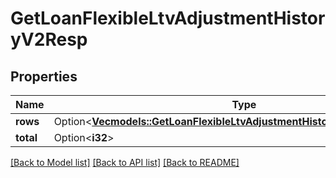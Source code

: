# GetLoanFlexibleLtvAdjustmentHistoryV2Resp

## Properties

Name | Type | Description | Notes
------------ | ------------- | ------------- | -------------
**rows** | Option<[**Vec<models::GetLoanFlexibleLtvAdjustmentHistoryV2RespRowsInner>**](GetLoanFlexibleLtvAdjustmentHistoryV2Resp_rows_inner.md)> |  | [optional]
**total** | Option<**i32**> |  | [optional]

[[Back to Model list]](../README.md#documentation-for-models) [[Back to API list]](../README.md#documentation-for-api-endpoints) [[Back to README]](../README.md)


